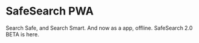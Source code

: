 # SafeSearch PWA
Search Safe, and Search Smart. And now as a app, offline. SafeSearch 2.0 BETA is here.

